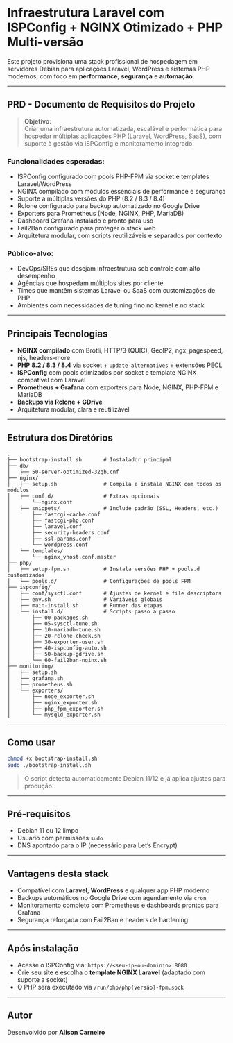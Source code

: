 # Infraestrutura Laravel com ISPConfig + NGINX Otimizado + PHP Multi-versão

Este projeto provisiona uma stack profissional de hospedagem em servidores Debian para aplicações Laravel, WordPress e sistemas PHP modernos, com foco em **performance**, **segurança** e **automação**.

---

## PRD - Documento de Requisitos do Projeto

> **Objetivo:**  
> Criar uma infraestrutura automatizada, escalável e performática para hospedar múltiplas aplicações PHP (Laravel, WordPress, SaaS), com suporte à gestão via ISPConfig e monitoramento integrado.

### Funcionalidades esperadas:

- ISPConfig configurado com pools PHP-FPM via socket e templates Laravel/WordPress
- NGINX compilado com módulos essenciais de performance e segurança
- Suporte a múltiplas versões do PHP (8.2 / 8.3 / 8.4)
- Rclone configurado para backup automatizado no Google Drive
- Exporters para Prometheus (Node, NGINX, PHP, MariaDB)
- Dashboard Grafana instalado e pronto para uso
- Fail2Ban configurado para proteger o stack web
- Arquitetura modular, com scripts reutilizáveis e separados por contexto

### Público-alvo:

- DevOps/SREs que desejam infraestrutura sob controle com alto desempenho
- Agências que hospedam múltiplos sites por cliente
- Times que mantêm sistemas Laravel ou SaaS com customizações de PHP
- Ambientes com necessidades de tuning fino no kernel e no stack

---

## Principais Tecnologias

- **NGINX compilado** com Brotli, HTTP/3 (QUIC), GeoIP2, ngx_pagespeed, njs, headers-more
- **PHP 8.2 / 8.3 / 8.4** via socket + `update-alternatives` + extensões PECL
- **ISPConfig** com pools otimizados por socket e template NGINX compatível com Laravel
- **Prometheus + Grafana** com exporters para Node, NGINX, PHP-FPM e MariaDB
- **Backups via Rclone + GDrive**
- Arquitetura modular, clara e reutilizável

---

## Estrutura dos Diretórios

```
.
├── bootstrap-install.sh       # Instalador principal
├── db/
│   ├── 50-server-optimized-32gb.cnf
├── nginx/
│   ├── setup.sh               # Compila e instala NGINX com todos os módulos
│   ├── conf.d/                # Extras opcionais
│       └──nginx.conf
│   ├── snippets/              # Include padrão (SSL, Headers, etc.)
│       ├── fastcgi-cache.conf
│       ├── fastcgi-php.conf
│       ├── laravel.conf
│       ├── security-headers.conf
│       ├── ssl-params.conf
│       └── wordpress.conf
│   └── templates/
│       └── nginx_vhost.conf.master
├── php/
│   ├── setup-fpm.sh           # Instala versões PHP + pools.d customizados
│   └── pools.d/               # Configurações de pools FPM
├── ispconfig/
│   ├── conf/sysctl.conf       # Ajustes de kernel e file descriptors
│   ├── env.sh                 # Variáveis globais
│   ├── main-install.sh        # Runner das etapas
│   └── install.d/             # Scripts passo a passo
│       ├── 00-packages.sh
│       ├── 05-sysctl-tune.sh
│       ├── 10-mariadb-tune.sh
│       ├── 20-rclone-check.sh
│       ├── 30-exporter-user.sh
│       ├── 40-ispconfig-auto.sh
│       ├── 50-backup-gdrive.sh
│       └── 60-fail2ban-nginx.sh
├── monitoring/
│   ├── setup.sh
│   ├── grafana.sh
│   ├── prometheus.sh
│   └── exporters/
│       ├── node_exporter.sh
│       ├── nginx_exporter.sh
│       ├── php_fpm_exporter.sh
│       └── mysqld_exporter.sh
```

---

## Como usar

```bash
chmod +x bootstrap-install.sh
sudo ./bootstrap-install.sh
```

> O script detecta automaticamente Debian 11/12 e já aplica ajustes para produção.

---

## Pré-requisitos

- Debian 11 ou 12 limpo
- Usuário com permissões `sudo`
- DNS apontado para o IP (necessário para Let’s Encrypt)

---

## Vantagens desta stack

- Compatível com **Laravel**, **WordPress** e qualquer app PHP moderno
- Backups automáticos no Google Drive com agendamento via `cron`
- Monitoramento completo com Prometheus e dashboards prontos para Grafana
- Segurança reforçada com Fail2Ban e headers de hardening

---

## Após instalação

- Acesse o ISPConfig via: `https://<seu-ip-ou-dominio>:8080`
- Crie seu site e escolha o **template NGINX Laravel** (adaptado com suporte a socket)
- O PHP será executado via `/run/php/php{versão}-fpm.sock`

---

## Autor

Desenvolvido por **Alison Carneiro**
